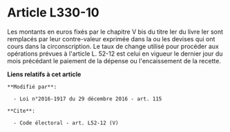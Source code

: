 # Article L330-10

Les montants en euros fixés par le chapitre V bis du titre Ier du livre Ier sont remplacés par leur contre-valeur exprimée
dans la ou les devises qui ont cours dans la circonscription. Le taux de change utilisé pour procéder aux opérations prévues
à l'article L. 52-12 est celui en vigueur le dernier jour du mois précédant le paiement de la dépense ou l'encaissement de la
recette.

**Liens relatifs à cet article**

	**Modifié par**:

	  - Loi n°2016-1917 du 29 décembre 2016 - art. 115

	**Cite**:

	  - Code électoral - art. L52-12 (V)
